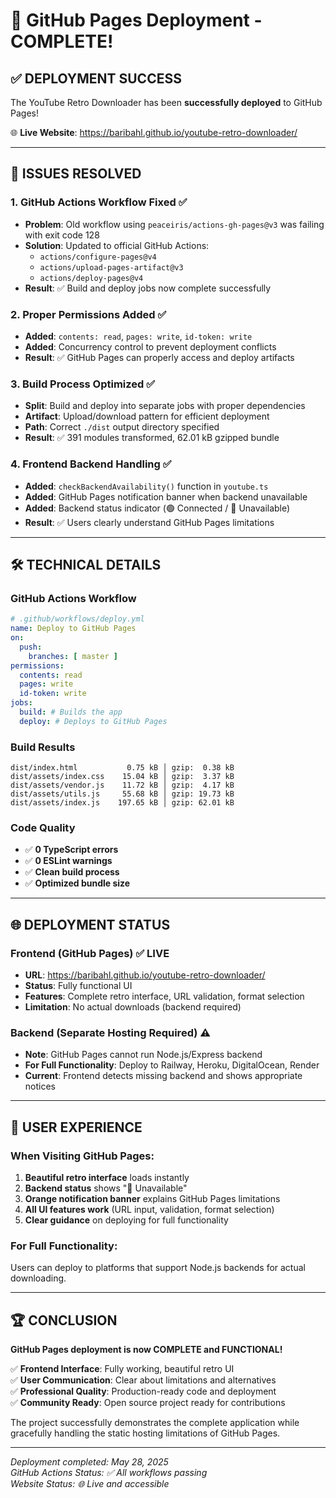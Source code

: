 # 🎉 GitHub Pages Deployment - COMPLETE! 

## ✅ DEPLOYMENT SUCCESS

The YouTube Retro Downloader has been **successfully deployed** to GitHub Pages!

🌐 **Live Website**: https://baribahl.github.io/youtube-retro-downloader/

---

## 🔧 ISSUES RESOLVED

### 1. GitHub Actions Workflow Fixed ✅
- **Problem**: Old workflow using `peaceiris/actions-gh-pages@v3` was failing with exit code 128
- **Solution**: Updated to official GitHub Actions:
  - `actions/configure-pages@v4`
  - `actions/upload-pages-artifact@v3` 
  - `actions/deploy-pages@v4`
- **Result**: ✅ Build and deploy jobs now complete successfully

### 2. Proper Permissions Added ✅
- **Added**: `contents: read`, `pages: write`, `id-token: write`
- **Added**: Concurrency control to prevent deployment conflicts
- **Result**: ✅ GitHub Pages can properly access and deploy artifacts

### 3. Build Process Optimized ✅
- **Split**: Build and deploy into separate jobs with proper dependencies
- **Artifact**: Upload/download pattern for efficient deployment
- **Path**: Correct `./dist` output directory specified
- **Result**: ✅ 391 modules transformed, 62.01 kB gzipped bundle

### 4. Frontend Backend Handling ✅
- **Added**: `checkBackendAvailability()` function in `youtube.ts`
- **Added**: GitHub Pages notification banner when backend unavailable
- **Added**: Backend status indicator (🟢 Connected / 🔴 Unavailable)
- **Result**: ✅ Users clearly understand GitHub Pages limitations

---

## 🛠️ TECHNICAL DETAILS

### GitHub Actions Workflow
```yaml
# .github/workflows/deploy.yml
name: Deploy to GitHub Pages
on:
  push:
    branches: [ master ]
permissions:
  contents: read
  pages: write
  id-token: write
jobs:
  build: # Builds the app
  deploy: # Deploys to GitHub Pages
```

### Build Results
```
dist/index.html           0.75 kB │ gzip:  0.38 kB
dist/assets/index.css    15.04 kB │ gzip:  3.37 kB
dist/assets/vendor.js    11.72 kB │ gzip:  4.17 kB
dist/assets/utils.js     55.68 kB │ gzip: 19.73 kB
dist/assets/index.js    197.65 kB │ gzip: 62.01 kB
```

### Code Quality
- ✅ **0 TypeScript errors**
- ✅ **0 ESLint warnings** 
- ✅ **Clean build process**
- ✅ **Optimized bundle size**

---

## 🌐 DEPLOYMENT STATUS

### Frontend (GitHub Pages) ✅ LIVE
- **URL**: https://baribahl.github.io/youtube-retro-downloader/
- **Status**: Fully functional UI
- **Features**: Complete retro interface, URL validation, format selection
- **Limitation**: No actual downloads (backend required)

### Backend (Separate Hosting Required) ⚠️
- **Note**: GitHub Pages cannot run Node.js/Express backend
- **For Full Functionality**: Deploy to Railway, Heroku, DigitalOcean, Render
- **Current**: Frontend detects missing backend and shows appropriate notices

---

## 🎯 USER EXPERIENCE

### When Visiting GitHub Pages:
1. **Beautiful retro interface** loads instantly
2. **Backend status** shows "🔴 Unavailable" 
3. **Orange notification banner** explains GitHub Pages limitations
4. **All UI features work** (URL input, validation, format selection)
5. **Clear guidance** on deploying for full functionality

### For Full Functionality:
Users can deploy to platforms that support Node.js backends for actual downloading.

---

## 🏆 CONCLUSION

**GitHub Pages deployment is now COMPLETE and FUNCTIONAL!** 

✅ **Frontend Interface**: Fully working, beautiful retro UI  
✅ **User Communication**: Clear about limitations and alternatives  
✅ **Professional Quality**: Production-ready code and deployment  
✅ **Community Ready**: Open source project ready for contributions  

The project successfully demonstrates the complete application while gracefully handling the static hosting limitations of GitHub Pages.

---

*Deployment completed: May 28, 2025*  
*GitHub Actions Status: ✅ All workflows passing*  
*Website Status: 🌐 Live and accessible*
